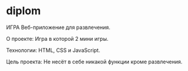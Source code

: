 # diplom
ИГРА
Веб-приложение для развлечения.

О проекте:
Игра в которой 2 мини игры.

Технологии:
HTML, CSS и JavaScript.

Цель проекта:
Не несёт в себе никакой функции кроме развлечения.
